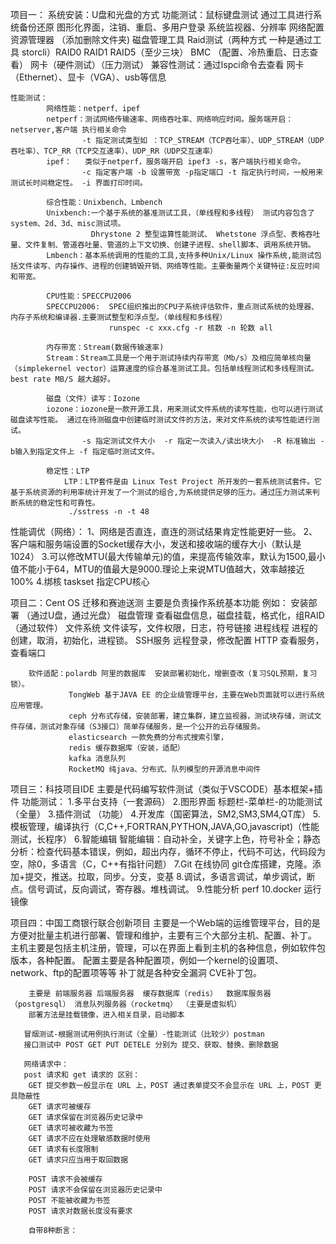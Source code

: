 <!--
 * @Author: sunshaochen 805960031@qq.com
 * @Date: 2022-10-24 09:53:02
 * @LastEditors: sunshaochen 805960031@qq.com
 * @LastEditTime: 2022-10-29 15:53:16
 * @FilePath: \ToFindWork\项目准备.md
 * @Description: 
-->
项目一：
    系统安装：U盘和光盘的方式
    功能测试：鼠标键盘测试
             通过工具进行系统备份还原
             图形化界面，注销、重启、多用户登录
             系统监视器、分辨率
             网络配置
             资源管理器 （添加删除文件夹)
             磁盘管理工具
             Raid测试（两种方式 一种是通过工具 storcli）RAID0 RAID1 RAID5（至少三块）
             BMC （配置、冷热重启、日志查看）
             网卡（硬件测试）（压力测试）
    兼容性测试：通过lspci命令去查看 网卡（Ethernet）、显卡（VGA）、usb等信息

    性能测试：
            网络性能：netperf、ipef 
            netperf：测试网络传输速率、网络吞吐率、网络响应时间。服务端开启：netserver,客户端 执行相关命令
                    -t 指定测试类型如 ：TCP_STREAM（TCP吞吐率）、UDP_STREAM（UDP吞吐率）、TCP_RR（TCP交互速率）、UDP_RR（UDP交互速率）
            ipef：   类似于netperf，服务端开启 ipef3 -s，客户端执行相关命令。
                    -c 指定客户端 -b 设置带宽 -p指定端口 -t 指定执行时间，一般用来测试长时间稳定性。 -i 界面打印时间。

            综合性能：Unixbench、Lmbench
            Unixbench:一个基于系统的基准测试工具，（单线程和多线程） 测试内容包含了system、2d、3d、misc测试项。
                      Dhrystone 2 整型运算性能测试、 Whetstone 浮点型、表格吞吐量、文件复制、管道吞吐量、管道的上下文切换、创建子进程、shell脚本、调用系统开销。
            Lmbench：基本系统调用的性能的工具,支持多种Unix/Linux 操作系统,能测试包括文件读写、内存操作、进程的创建销毁开销、网络等性能。主要衡量两个关键特征:反应时间和带宽。
            
            CPU性能：SPECCPU2006
            SPECCPU2006:  SPEC组织推出的CPU子系统评估软件，重点测试系统的处理器、内存子系统和编译器.主要测试整型和浮点型。（单线程和多线程）
                          runspec -c xxx.cfg -r 核数 -n 轮数 all 
            
            内存带宽：Stream(数据传输速率)
            Stream：Stream工具是一个用于测试持续内存带宽（Mb/s）及相应简单核向量（simplekernel vector）运算速度的综合基准测试工具。包括单线程测试和多线程测试。best rate MB/S 越大越好。
            
            磁盘（文件）读写：Iozone
            iozone：iozone是一款开源工具，用来测试文件系统的读写性能，也可以进行测试磁盘读写性能。 通过在待测磁盘中创建临时测试文件的方法，来对文件系统的读写性能进行测试。
                    -s 指定测试文件大小  -r 指定一次读入/读出块大小  -R 标准输出 -b输入到指定文件上 -f 指定临时测试文件。
                    
            稳定性：LTP
                LTP：LTP套件是由 Linux Test Project 所开发的一套系统测试套件。它基于系统资源的利用率统计开发了一个测试的组合,为系统提供足够的压力。通过压力测试来判断系统的稳定性和可靠性。
                 ./sstress -n -t 48
   性能调优（网络）：
            1、网络是否直连，直连的测试结果肯定性能更好一些。
            2、客户端和服务端设置的Socket缓存大小，发送和接收端的缓存大小（默认是1024）
            3.可以修改MTU(最大传输单元)的值，来提高传输效率，默认为1500,最小值不能小于64，MTU的值最大是9000.理论上来说MTU值越大，效率越接近100%
            4.绑核 taskset 指定CPU核心
   

项目二：Cent OS 迁移和赛迪送测
        主要是负责操作系统基本功能 例如：
        安装部署 （通过U盘，通过光盘） 
        磁盘管理  查看磁盘信息，磁盘挂载，格式化，组RAID（通过软件）
        文件系统  文件读写，文件权限，日志，符号链接
        进程线程  进程的创建，取消，初始化，进程锁。
        SSH服务   远程登录，修改配置
        HTTP      查看服务，查看端口

        软件适配：polardb 阿里的数据库  安装部署初始化，增删查改（复习SQL预期，复习锁）。
                 TongWeb 基于JAVA EE 的企业级管理平台，主要在Web页面就可以进行系统应用管理。
                 ceph 分布式存储，安装部署，建立集群，建立监视器，测试块存储，测试文件存储，测试对象存储（S3接口）简单存储服务，是一个公开的云存储服务。
                 elasticsearch 一款免费的分布式搜索引擎，
                 redis 缓存数据库（安装，适配）
                 kafka 消息队列
                 RocketMQ 纯java、分布式、队列模型的开源消息中间件

                 
项目三：科技项目IDE
        主要是代码编写软件测试（类似于VSCODE）基本框架+插件
        功能测试：
        1.多平台支持（一套源码）
        2.图形界面 标题栏-菜单栏-的功能测试（全量）
        3.插件测试 （功能）
        4.开发库（国密算法，SM2,SM3,SM4,QT库）
        5.模板管理，编译执行（C,C++,FORTRAN,PYTHON,JAVA,GO,javascript)（性能测试，长程序）
        6.智能编辑  智能编辑：自动补全，关键字上色，符号补全；静态分析：检查代码基本错误，例如，超出内存，循环不停止，代码不可达，代码段为空，除0，多语言（C，C++有指针问题）
        7.Git 在线协同 git仓库搭建，克隆。添加+提交，推送。拉取，同步。分支，变基
        8.调试，多语言调试，单步调试，断点。信号调试，反向调试，寄存器。堆栈调试。
        9.性能分析 perf 
        10.docker 运行镜像
  
项目四：中国工商银行联合创新项目
        主要是一个Web端的运维管理平台，目的是方便对批量主机进行部署、管理和维护，主要有三个大部分主机、配置、补丁。
        主机主要是包括主机注册，管理，可以在界面上看到主机的各种信息，例如软件包版本，各种配置。
        配置主要是各种配置项，例如一个kernel的设置项、network、ftp的配置项等等
        补丁就是各种安全漏洞 CVE补丁包。

        主要是 前端服务器 后端服务器  缓存数据库（redis）  数据库服务器（postgresql） 消息队列服务器（rocketmq） （主要是虚拟机）
        部署方法是挂载镜像，进入相关目录，启动脚本
        
       冒烟测试-根据测试用例执行测试（全量）-性能测试（比较少）postman
       接口测试中 POST GET PUT DETELE 分别为 提交、获取、替换、删除数据

       网络请求中：
       post 请求和 get 请求的 区别：
        GET 提交参数一般显示在 URL 上，POST 通过表单提交不会显示在 URL 上，POST 更具隐蔽性
        GET 请求可被缓存
        GET 请求保留在浏览器历史记录中
        GET 请求可被收藏为书签
        GET 请求不应在处理敏感数据时使用
        GET 请求有长度限制
        GET 请求只应当用于取回数据

        POST 请求不会被缓存
        POST 请求不会保留在浏览器历史记录中
        POST 不能被收藏为书签
        POST 请求对数据长度没有要求
        
        自带8种断言：